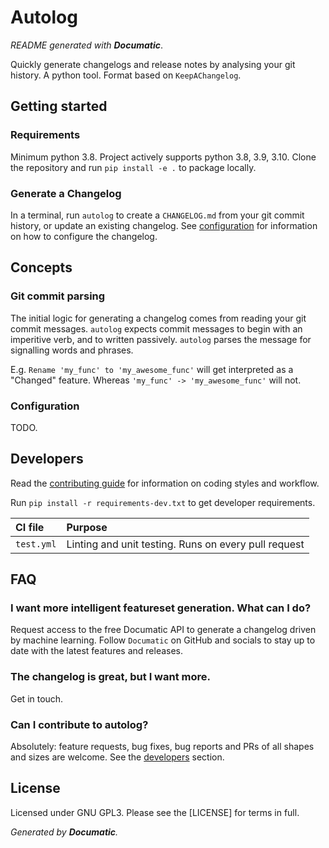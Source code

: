 # Autolog

_README generated with **Documatic**_.

Quickly generate changelogs
and release notes
by analysing your git history.
A python tool.
Format based on `KeepAChangelog`.

## Getting started

### Requirements

Minimum python 3.8.
Project actively supports python 3.8,
3.9,
3.10.
Clone the repository
and run `pip install -e .`
to package locally.

### Generate a Changelog

In a terminal,
run `autolog`
to create
a `CHANGELOG.md`
from your git commit history,
or update an existing changelog.
See [configuration](#configuration)
for information on how to configure
the changelog.

## Concepts

### Git commit parsing

The initial logic for generating a changelog
comes from reading
your git commit messages.
`autolog`
expects
commit messages to begin with an imperitive verb,
and to written passively.
`autolog` parses the message for signalling words
and phrases.

E.g. `Rename 'my_func' to 'my_awesome_func'`
will get interpreted as a "Changed" feature.
Whereas `'my_func' -> 'my_awesome_func'`
will not.

### Configuration

TODO.

## Developers

Read the [contributing guide](CONTRIBUTING.md)
for information on coding styles
and workflow.

Run `pip install -r requirements-dev.txt`
to get developer requirements.

| CI file | Purpose |
|:--------|:--------|
| `test.yml` | Linting and unit testing. Runs on every pull request |

## FAQ

### I want more intelligent featureset generation. What can I do?

Request access to the free Documatic API
to generate a changelog
driven by machine learning.
Follow `Documatic` on GitHub
and socials
to stay up to date
with the latest features
and releases.

### The changelog is great, but I want more.

Get in touch.

### Can I contribute to autolog?

Absolutely:
feature requests,
bug fixes,
bug reports
and PRs of all shapes and sizes
are welcome.
See the [developers](#developers)
section.

## License

Licensed under GNU GPL3.
Please see the [LICENSE]
for terms in full.

_Generated by **Documatic**._
